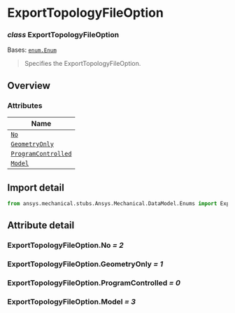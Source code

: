 # ExportTopologyFileOption

<a id="ExportTopologyFileOption"></a>

### *class* ExportTopologyFileOption

Bases: [`enum.Enum`](https://docs.python.org/3/library/enum.html#enum.Enum)

> Specifies the ExportTopologyFileOption.

> <!-- !! processed by numpydoc !! -->

<a id="overview"></a>

## Overview

### Attributes

| Name |
| -------------------------------------------------------------------- |
| [`No`](#ExportTopologyFileOption.No) |
| [`GeometryOnly`](#ExportTopologyFileOption.GeometryOnly) |
| [`ProgramControlled`](#ExportTopologyFileOption.ProgramControlled) |
| [`Model`](../../../ACT/Automation/Mechanical/Model.md#Model) |

<a id="import-detail"></a>

## Import detail

```python
from ansys.mechanical.stubs.Ansys.Mechanical.DataModel.Enums import ExportTopologyFileOption
```

<a id="attribute-detail"></a>

## Attribute detail

<a id="ExportTopologyFileOption.No"></a>

### ExportTopologyFileOption.No *= 2*

<a id="ExportTopologyFileOption.GeometryOnly"></a>

### ExportTopologyFileOption.GeometryOnly *= 1*

<a id="ExportTopologyFileOption.ProgramControlled"></a>

### ExportTopologyFileOption.ProgramControlled *= 0*

<a id="ExportTopologyFileOption.Model"></a>

### ExportTopologyFileOption.Model *= 3*
